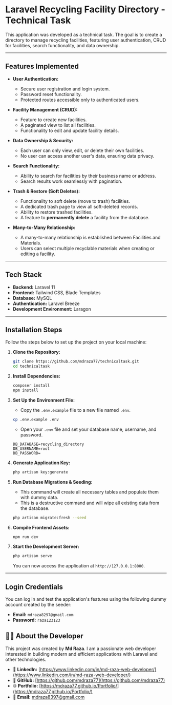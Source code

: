 # Laravel Recycling Facility Directory - Technical Task

This application was developed as a technical task. The goal is to create a directory to manage recycling facilities, featuring user authentication, CRUD for facilities, search functionality, and data ownership.



---

## Features Implemented

-   **User Authentication:**
    -   Secure user registration and login system.
    -   Password reset functionality.
    -   Protected routes accessible only to authenticated users.

-   **Facility Management (CRUD):**
    -   Feature to create new facilities.
    -   A paginated view to list all facilities.
    -   Functionality to edit and update facility details.

-   **Data Ownership & Security:**
    -   Each user can only view, edit, or delete their own facilities.
    -   No user can access another user's data, ensuring data privacy.

-   **Search Functionality:**
    -   Ability to search for facilities by their business name or address.
    -   Search results work seamlessly with pagination.

-   **Trash & Restore (Soft Deletes):**
    -   Functionality to soft delete (move to trash) facilities.
    -   A dedicated trash page to view all soft-deleted records.
    -   Ability to restore trashed facilities.
    -   A feature to **permanently delete** a facility from the database.

-   **Many-to-Many Relationship:**
    -   A many-to-many relationship is established between Facilities and Materials.
    -   Users can select multiple recyclable materials when creating or editing a facility.

---

## Tech Stack

-   **Backend:** Laravel 11
-   **Frontend:** Tailwind CSS, Blade Templates
-   **Database:** MySQL
-   **Authentication:** Laravel Breeze
-   **Development Environment:** Laragon

---

## Installation Steps

Follow the steps below to set up the project on your local machine:

1.  **Clone the Repository:**
    ```bash
    git clone https://github.com/mdraza77/technicaltask.git
    cd technicaltask
    ```

2.  **Install Dependencies:**
    ```bash
    composer install
    npm install
    ```

3.  **Set Up the Environment File:**
    -   Copy the `.env.example` file to a new file named `.env`.
    ```bash
    cp .env.example .env
    ```
    -   Open your `.env` file and set your database name, username, and password.
    ```
    DB_DATABASE=recycling_directory
    DB_USERNAME=root
    DB_PASSWORD=
    ```

4.  **Generate Application Key:**
    ```bash
    php artisan key:generate
    ```

5.  **Run Database Migrations & Seeding:**
    -   This command will create all necessary tables and populate them with dummy data.
    -   This is a destructive command and will wipe all existing data from the database.
    ```bash
    php artisan migrate:fresh --seed
    ```

6.  **Compile Frontend Assets:**
    ```bash
    npm run dev
    ```

7.  **Start the Development Server:**
    ```bash
    php artisan serve
    ```
    You can now access the application at `http://127.0.0.1:8000`.

---

## Login Credentials

You can log in and test the application's features using the following dummy account created by the seeder:

-   **Email:** `mdraza8297@gmail.com`
-   **Password:** `raza123123`

## 👨‍💻 About the Developer

This project was created by **Md Raza**. I am a passionate web developer interested in building modern and efficient applications with Laravel and other technologies.

- 🔗 **LinkedIn:** [https://www.linkedin.com/in/md-raza-web-developer/](https://www.linkedin.com/in/md-raza-web-developer/)
- 🐙 **GitHub:** [https://github.com/mdraza77](https://github.com/mdraza77)
- 🌐 **Portfolio:** [https://mdraza77.github.io/Portfolio/](https://mdraza77.github.io/Portfolio/)
- 📧 **Email:** [mdraza8397@gmail.com](mailto:mdraza8397@gmail.com)